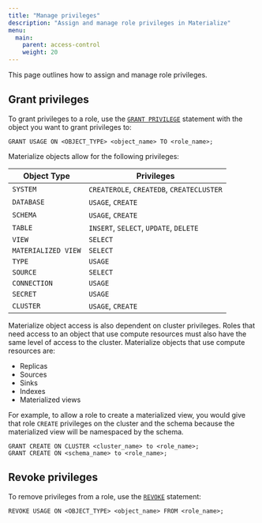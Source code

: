 ```yaml
---
title: "Manage privileges"
description: "Assign and manage role privileges in Materialize"
menu:
  main:
    parent: access-control
    weight: 20
---
```


This page outlines how to assign and manage role privileges.

## Grant privileges

To grant privileges to a role, use the [`GRANT PRIVILEGE`](/sql/grant-privilege/) statement with the
object you want to grant privileges to:

```mzsql
GRANT USAGE ON <OBJECT_TYPE> <object_name> TO <role_name>;
```

Materialize objects allow for the following privileges:

| Object Type         | Privileges                                |
|---------------------|-------------------------------------------|
| `SYSTEM`            | `CREATEROLE`, `CREATEDB`, `CREATECLUSTER` |
| `DATABASE`          | `USAGE`, `CREATE`                         |
| `SCHEMA`            | `USAGE`, `CREATE`                         |
| `TABLE`             | `INSERT`, `SELECT`, `UPDATE`, `DELETE`    |
| `VIEW`              | `SELECT`                                  |
| `MATERIALIZED VIEW` | `SELECT`                                  |
| `TYPE`              | `USAGE`                                   |
| `SOURCE`            | `SELECT`                                  |
| `CONNECTION`        | `USAGE`                                   |
| `SECRET`            | `USAGE`                                   |
| `CLUSTER`           | `USAGE`, `CREATE`                         |

Materialize object access is also dependent on cluster privileges.
Roles that need access to an object that use compute resources must also have
the same level of access to the cluster. Materialize objects that use compute
resources are:

* Replicas
* Sources
* Sinks
* Indexes
* Materialized views

For example, to allow a role to create a materialized view, you would
give that role `CREATE` privileges on the cluster and the schema because the
materialized view will be namespaced by the schema.

```mzsql
GRANT CREATE ON CLUSTER <cluster_name> to <role_name>;
GRANT CREATE ON <schema_name> to <role_name>;
```

## Revoke privileges

To remove privileges from a role, use the [`REVOKE`](/sql/revoke-privilege/) statement:

```mzsql
REVOKE USAGE ON <OBJECT_TYPE> <object_name> FROM <role_name>;
```
